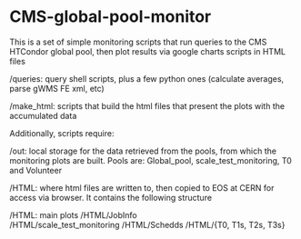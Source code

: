 # CMS-global-pool-monitor

This is a set of simple monitoring scripts that run queries to the CMS HTCondor global pool, then plot results via google charts scripts in HTML files

/queries: query shell scripts, plus a few python ones (calculate averages, parse gWMS FE xml, etc) 

/make_html: scripts that build the html files that present the plots with the accumulated data

Additionally, scripts require:

/out: local storage for the data retrieved from the pools, from which the monitoring plots are built. Pools are: Global_pool, scale_test_monitoring, T0 and Volunteer

/HTML: where html files are written to, then copied to EOS at CERN for access via browser. It contains the following structure

/HTML: main plots
/HTML/JobInfo    
/HTML/scale_test_monitoring
/HTML/Schedds
/HTML/{T0, T1s, T2s, T3s}


